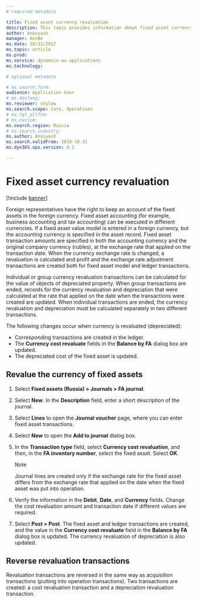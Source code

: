 ```yaml
---
# required metadata

title: Fixed asset currency revaluation
description: This topic provides information about fixed asset currency revaluation for Russia.
author: Anasyash
manager: AnnBe
ms.date: 10/31/2017
ms.topic: article
ms.prod: 
ms.service: dynamics-ax-applications
ms.technology: 

# optional metadata

# ms.search.form: 
audience: Application User
# ms.devlang: 
ms.reviewer: shylaw
ms.search.scope: Core, Operations
# ms.tgt_pltfrm: 
# ms.custom: 
ms.search.region: Russia
# ms.search.industry: 
ms.author: Anasyash
ms.search.validFrom: 2018-10-31
ms.dyn365.ops.version: 8.1

---
```


# Fixed asset currency revaluation

[!include [banner](../includes/banner.md)]

Foreign representatives have the right to keep an account of the fixed assets in the foreign currency. Fixed asset accounting (for example, business accounting and tax accounting) can be executed in different currencies. If a fixed asset value model is entered in a foreign currency, but the accounting currency is specified in the asset record. Fixed asset transaction amounts are specified in both the accounting currency and the original company currency (rubles), at the exchange rate that applied on the transaction date. When the currency exchange rate is changed, a revaluation is calculated and profit and the exchange rate adjustment transactions are created both for fixed asset model and ledger transactions.

Individual or group currency revaluation transactions can be calculated for the value of objects of depreciated property. When group transactions are ended, records for the currency revaluation and depreciation that were calculated at the rate that applied on the date when the transactions were created are updated. When individual transactions are ended, the currency revaluation and depreciation must be calculated separately in two different transactions.

The following changes occur when currency is revaluated (depreciated):

- Corresponding transactions are created in the ledger.
- The **Currency cost revaluate** fields in the **Balance by FA** dialog box are updated.
- The depreciated cost of the fixed asset is updated.

## Revalue the currency of fixed assets

1. Select **Fixed assets (Russia) \> Journals \> FA journal**.
2. Select **New**. In the **Description** field, enter a short description of the journal.
3. Select **Lines** to open the **Journal voucher** page, where you can enter fixed asset transactions.
4. Select **New** to open the **Add to journal** dialog box.
5. In the **Transaction type** field, select **Currency cost revaluation**, and then, in the **FA inventory number**, select the fixed asset. Select **OK**.

    > [!NOTE]
    > Journal lines are created only if the exchange rate for the fixed asset differs from the exchange rate that applied on the date when the fixed asset was put into operation.

6. Verify the information in the **Debit**, **Date**, and **Currency** fields. Change the cost revaluation amount and transaction date if different values are required.
7. Select **Post \> Post**. The fixed asset and ledger transactions are created, and the value in the **Currency cost revaluate** field in the **Balance by FA** dialog box is updated. The currency revaluation of depreciation is also updated.

## Reverse revaluation transactions

Revaluation transactions are reversed in the same way as acquisition transactions (putting into operation transactions). Two transactions are created: a cost revaluation transaction and a depreciation revaluation transaction.
